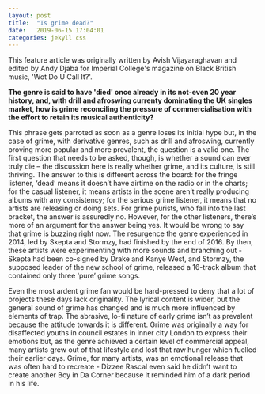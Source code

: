 ```yaml
---
layout: post
title:  "Is grime dead?"
date:   2019-06-15 17:04:01
categories: jekyll css
---
```


This feature article was originally written by Avish Vijayaraghavan and edited by Andy Djaba for Imperial College's magazine on Black British music, 'Wot Do U Call It?'.

<!--more--> 

**The genre is said to have 'died' once already in its not-even 20 year history, and, with drill and afroswing currenty dominating the UK singles market, how is grime reconciling the pressure of commercialisation with the effort to retain its musical authenticity?**

This phrase gets parroted as soon as a genre loses its initial hype but, in the case of grime, with derivative genres, such as drill and afroswing, currently proving more popular and more prevalent, the question is a valid one. The first question that needs to be asked, though, is whether a sound can ever truly die – the discussion here is really whether grime, and its culture, is still thriving. The answer to this is different across the board: for the fringe listener, ‘dead’ means it doesn’t have airtime on the radio or in the charts; for the casual listener, it means artists in the scene aren’t really producing albums with any consistency; for the serious grime listener, it means that no artists are releasing or doing sets. For grime purists, who fall into the last bracket, the answer is assuredly no. However, for the other listeners, there’s more of an argument for the answer being yes. 
It would be wrong to say that grime is buzzing right now. The resurgence the genre experienced in 2014, led by Skepta and Stormzy, had finished by the end of 2016. By then, these artists were experimenting with more sounds and branching out - Skepta had been co-signed by Drake and Kanye West, and Stormzy, the supposed leader of the new school of grime, released a 16-track album that contained only three ‘pure’ grime songs. 

Even the most ardent grime fan would be hard-pressed to deny that a lot of projects these days lack originality. The lyrical content is wider, but the general sound of grime has changed and is much more influenced by elements of
trap. The abrasive, lo-fi nature of early grime isn’t as prevalent because the attitude towards it is different. Grime was originally a way for disaffected youths in council estates in inner city London to express their emotions but, as the genre achieved a certain level of commercial appeal, many artists grew out of that lifestyle and lost that raw hunger which fuelled their earlier days. Grime, for many artists, was an emotional release that was often hard to recreate - Dizzee Rascal even said he didn’t
want to create another Boy in Da Corner because it reminded him of a dark period in his life.